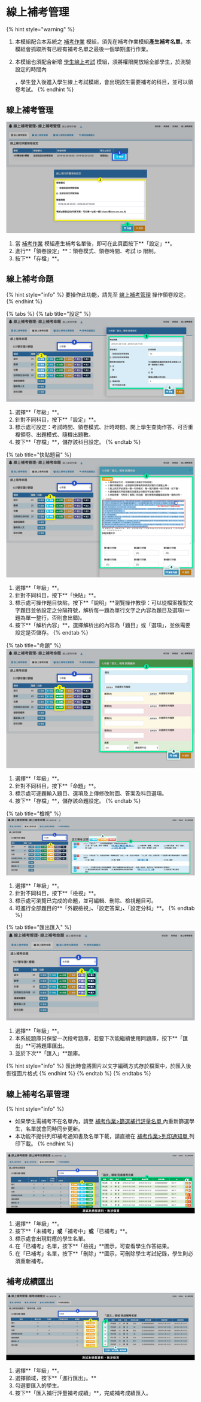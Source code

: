 # 線上補考管理

{% hint style="warning" %}
1. 本模組配合本系統之 [補考作業](kao-zuo.md) 模組，須先在補考作業模組**產生補考名單**，本模組會抓取所有已經有補考名單之最後一個學期進行作業。
2.  本模組也須配合新增 [學生線上考試](../sheng/sheng-shang-kao.md) 模組，須將權限開放給全部學生，於測驗設定的時間內

    ，學生登入後進入學生線上考試模組，會出現該生需要補考的科目，並可以領卷考試。
{% endhint %}

## 線上補考管理

![](../.gitbook/assets/resit-manage.png)

1. 當 [補考作業](kao-zuo.md) 模組產生補考名單後，即可在此頁面按下**「設定」**。
2. 進行**「領卷設定」**：領卷模式、領卷時間、考試 ip 限制。
3. 按下**「存檔」**。

## 線上補考命題

{% hint style="info" %}
要操作此功能，請先至 [線上補考管理](shang-kao-guan-li.md#xian-shang-bu-kao-guan-li) 操作領卷設定。
{% endhint %}

{% tabs %}
{% tab title="設定" %}
![](../.gitbook/assets/set-exam-paper-1.png)

1. 選擇**「年級」**。
2. 針對不同科目，按下**「設定」**。
3. 標示處可設定：考試時間、領卷模式、計時時間、開上學生查詢作答、可否重複領卷、出題模式、隨機出題數。
4. 按下**「存檔」**，儲存該科目設定。
{% endtab %}

{% tab title="快貼題目" %}
![](../.gitbook/assets/set-exam-paper-2.png)

1. 選擇**「年級」**。
2. 針對不同科目，按下**「快貼」**。
3. 標示處可操作題目快貼，按下**「說明」**瀏覽操作教學：可以從檔案複製文字題目並依設定之分隔符號，解析每一題為單行文字之內容為題目及選項(一題為單一整行，否則會出錯)。
4. 按下**「解析內容」**，選擇解析出的內容為「題目」或「選項」，並依需要設定是否儲存。
{% endtab %}

{% tab title="命題" %}
![](../.gitbook/assets/set-exam-paper-3.png)

1. 選擇**「年級」**。
2. 針對不同科目，按下**「命題」**。
3. 標示處可逐題輸入題目、選項及上傳修改附圖、答案及科目選項。
4. 按下**「存檔」**，儲存該命題設定。
{% endtab %}

{% tab title="檢視" %}
![](../.gitbook/assets/set-exam-paper-4.png)

1. 選擇**「年級」**。
2. 針對不同科目，按下**「檢視」**。
3. 標示處可瀏覽已完成的命題，並可編輯、刪除、檢視題目可。
4. 可進行全部題目的**「外觀檢視」**、**「設定答案」**、**「設定分科」**。
{% endtab %}

{% tab title="匯出匯入" %}
![](../.gitbook/assets/set-exam-paper-5.png)

1. 選擇**「年級」**。
2. 本系統題庫只保留一次段考題庫，若要下次能繼續使用同題庫，按下**「匯出」**可將題庫匯出。
3. 並於下次**「匯入」**題庫。&#x20;

{% hint style="info" %}
匯出時會將圖片以文字編碼方式存於檔案中，於匯入後恢復圖片格式
{% endhint %}
{% endtab %}
{% endtabs %}

## 線上補考名單管理

{% hint style="info" %}
* 如果學生需補考不在名單內，請至 [補考作業>篩選補行評量名單 ](kao-zuo.md#shai-xuan-ling-yu-bu-hang-ping-liang-ming-chan)內重新篩選學生，名單就會同時同步更新。
* 本功能不提供列印補考通知書及名單下載，請直接在 [補考作業>列印通知單 ](kao-zuo.md#lie-yin-tong-zhi-chan)列印下載。
{% endhint %}

![](../.gitbook/assets/resit-stu-list.png)

1. 選擇**「年級」**。
2. 按下**「未補考」**或**「補考中」**或**「已補考」**。
3. 標示處會出現對應的學生名單。
4. 在「已補考」名單，按下**「檢視」**圖示，可查看學生作答結果。
5. 在「已補考」名單，按下**「刪除」**圖示，可刪除學生考試紀錄，學生則必須重新補考。



## 補考成績匯出

![](../.gitbook/assets/resit-score.png)

1. 選擇**「年級」**。
2. 選擇領域，按下**「進行匯出」。**
3. 勾選要匯入的學生。
4. 按下**「匯入補行評量補考成績」**，完成補考成績匯入。
